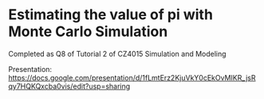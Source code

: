 # Estimating the value of pi with Monte Carlo Simulation

Completed as Q8 of Tutorial 2 of CZ4015 Simulation and Modeling

Presentation: https://docs.google.com/presentation/d/1fLmtErz2KjuVkY0cEkOvMIKR_jsRqy7HQKQxcba0vis/edit?usp=sharing
